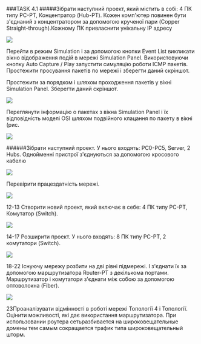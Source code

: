 ###TASK 4.1
#####Зібрати наступний проект, 
який містить в собі: 4 ПК типу PC-PT, Концентратор (Hub-PT). Кожен комп'ютер повинен бути з'єднаний з концентратором за допомогою крученої пари (Copper Straight-through).Кожному ПК привласнити унікальну IP адресу

![ ](/home/user/DevOps_online_Dnipro_2020Q4/m4/task4.1/images/task4.1_01.jpg  "img1")

Перейти в режим Simulation і за допомогою кнопки Event List викликати вікно відображення подій в мережі Simulation Panel. Використовуючи кнопку Auto Capture / Play запустити симуляцію роботи ICMP пакетів. Простежити просування пакетів по мережі і зберегти даний скріншот.

Простежити за порядком і шляхом проходження пакетів у вікні Simulation Panel. Зберегти даний скріншот. 

![ ](/home/user/DevOps_online_Dnipro_2020Q4/m4/task4.1/images/task4.1_02.jpg  "4-5")

Переглянути інформацію о пакетах з вікна Simulation Panel і їх відповідність моделі OSI шляхом подвійного клацання по пакету в вікні (рис.

![ ](/home/user/DevOps_online_Dnipro_2020Q4/m4/task4.1/images/task4.1_03.jpg  "6")

######Зібрати наступний проект.
У нього входять: PC0-PC5, Server, 2 Hubs. Однойменні пристрої з'єднуються за допомогою кросового кабелю

![ ](/home/user/DevOps_online_Dnipro_2020Q4/m4/task4.1/images/task4.1_04.jpg  "7")

Перевірити працездатність мережі.

![ ](/home/user/DevOps_online_Dnipro_2020Q4/m4/task4.1/images/task4.1_05.jpg  "8")

12-13 Створити новий проект, який включає в себе: 4 ПК типу PC-PT,
Комутатор (Switch).

![ ](/home/user/DevOps_online_Dnipro_2020Q4/m4/task4.1/images/task4.1_06.jpg  "9")

14-17 Розширити проект. У нього входять: 8 ПК типу PC-PT, 2 комутатори (Switch).

![ ](/home/user/DevOps_online_Dnipro_2020Q4/m4/task4.1/images/task4.1_07.jpg  "10")

18-22 Існуючу мережу розбити на дві рівні підмережі. І з'єднати їх за допомогою маршрутизатора Router-PT з декількома портами. Маршрутизатор і комутатори з'єднати між собою за допомогою оптоволокна (Fiber).

![ ](/home/user/DevOps_online_Dnipro_2020Q4/m4/task4.1/images/task4.1_08.jpg  "10")

23Проаналізувати відмінності в роботі мережі Топології 4 і Топології. Оцінити можливості, які дає використання маршрутизатора.
При использовании роутера сетьразбивается на широковещательные домены тем самым сокращается трафик типа широковещательный шторм.